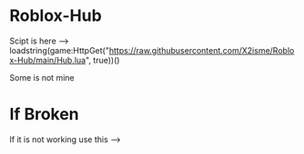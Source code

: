 # Roblox-Hub
Scipt is here -->
loadstring(game:HttpGet("https://raw.githubusercontent.com/X2isme/Roblox-Hub/main/Hub.lua", true))()

Some is not mine
 # If Broken
 If it is not working use this -->
 
